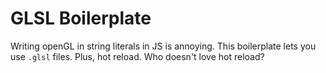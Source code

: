 # GLSL Boilerplate

Writing openGL in string literals in JS is annoying.
This boilerplate lets you use `.glsl` files.
Plus, hot reload. Who doesn't love hot reload?


